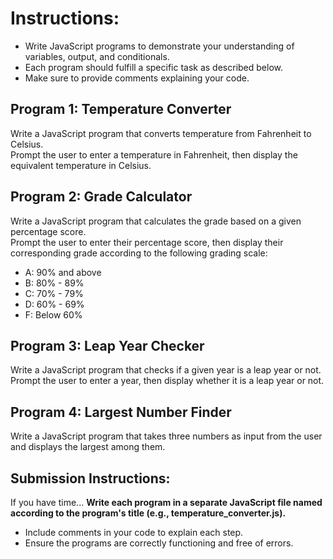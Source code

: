# Instructions:
- Write JavaScript programs to demonstrate your understanding of variables, output, and conditionals.
- Each program should fulfill a specific task as described below.
- Make sure to provide comments explaining your code. 

## Program 1: Temperature Converter<br>
Write a JavaScript program that converts temperature from Fahrenheit to Celsius. <br>Prompt the user to enter a temperature in Fahrenheit, then display the equivalent temperature in Celsius.

## Program 2: Grade Calculator
Write a JavaScript program that calculates the grade based on a given percentage score.  <br>Prompt the user to enter their percentage score, then display their corresponding grade according to the following grading scale:

- A: 90% and above
- B: 80% - 89%
- C: 70% - 79%
- D: 60% - 69%
- F: Below 60%


## Program 3: Leap Year Checker <br>
Write a JavaScript program that checks if a given year is a leap year or not.  <br>Prompt the user to enter a year, then display whether it is a leap year or not.

## Program 4: Largest Number Finder
Write a JavaScript program that takes three numbers as input from the user and displays the largest among them.

## Submission Instructions:

If you have time... **Write each program in a separate JavaScript file named according to the program's title (e.g., temperature_converter.js).**
- Include comments in your code to explain each step.
- Ensure the programs are correctly functioning and free of errors.
